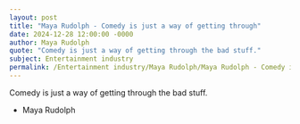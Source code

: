 ```yaml
---
layout: post
title: "Maya Rudolph - Comedy is just a way of getting through"
date: 2024-12-28 12:00:00 -0000
author: Maya Rudolph
quote: "Comedy is just a way of getting through the bad stuff."
subject: Entertainment industry
permalink: /Entertainment industry/Maya Rudolph/Maya Rudolph - Comedy is just a way of getting through
---
```


Comedy is just a way of getting through the bad stuff.

- Maya Rudolph

